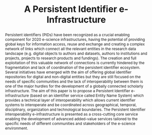 ---
abstract: Persistent identifiers (PIDs) have been recognized as a crucial enabling
  component for 2020 e-science infrastructures, having the potential of providing
  global keys for information access, reuse and exchange and creating a complex network
  of links which connect all the relevant entities in the research data landscape
  (e.g. digital objects to authors and datasets, authors to institutions and projects,
  projects to research products and fundings). The creation and full exploitation
  of this valuable network of connections is currently hindered by the fragmentation
  and lack of coordination of the persistent identifier ecosystem. Several initiatives
  have emerged with the aim of offering global identifier repositories for digital
  and non-digital entities but they are still focused on the needs of specific communities
  and the lack of interoperability between them is one of the major hurdles for the
  development of a globally connected scholarly infrastructure. The aim of this paper
  is to propose a Persistent Identifier e-infrastructure (based on an identifier service
  called Entity Name System) which provides a technical layer of interoperability
  which allows current identifier systems to interoperate and be coordinated across
  geographical, temporal, disciplinary, organization and technological boundaries.
  The Persistent Identifier interoperability e-infrastructure is presented as a cross-cutting
  core service enabling the development of advanced added-value services tailored
  to the specific needs of different communities and stakeholders of the e-science
  environment.
creators:
- Bazzanella, Barbara
date: null
document_url: https://services.phaidra.univie.ac.at/api/object/o:378107/download
grand_parent: iPRES
institutions: []
keywords:
- persistent identifer e-infrastructure
- interoperability
- e-science research infrastructures
- entity name system
landing_page_url: https://phaidra.univie.ac.at/o:378107
language: eng
layout: publication
license: CC BY-NC-SA 3.0 AT
notes_url: null
parent: iPRES 2014
publication_type: paper
size: 1440733
slides_url: null
source_name: iPRES
title: A Persistent Identifier e-Infrastructure
year: 2014
---